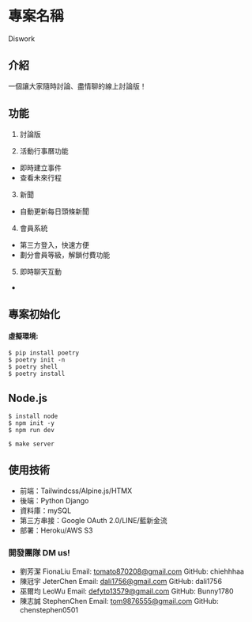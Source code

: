 # 專案名稱
Diswork

## 介紹
一個讓大家隨時討論、盡情聊的線上討論版！

## 功能
1. 討論版

2. 活動行事曆功能
- 即時建立事件
- 查看未來行程

3. 新聞
- 自動更新每日頭條新聞

4. 會員系統
- 第三方登入，快速方便
- 劃分會員等級，解鎖付費功能

5. 即時聊天互動
- 


## 專案初始化
#### 虛擬環境:
```
$ pip install poetry
$ poetry init -n
$ poetry shell
$ poetry install
```
## Node.js
```
$ install node
$ npm init -y
$ npm run dev
```
```
$ make server
```

## 使用技術
- 前端：Tailwindcss/Alpine.js/HTMX
- 後端：Python Django
- 資料庫：mySQL
- 第三方串接：Google OAuth 2.0/LINE/藍新金流
- 部署：Heroku/AWS S3

### 開發團隊 DM us!
- 劉芳潔 FionaLiu
    Email: tomato870208@gmail.com
    GitHub: chiehhhaa
- 陳冠宇 JeterChen
    Email: dali1756@gmail.com
    GitHub: dali1756
- 巫爾均 LeoWu
    Email: defyto13579@gmail.com
    GitHub: Bunny1780
- 陳志誠 StephenChen
    Email: tom9876555@gmail.com
    GitHub: chenstephen0501
